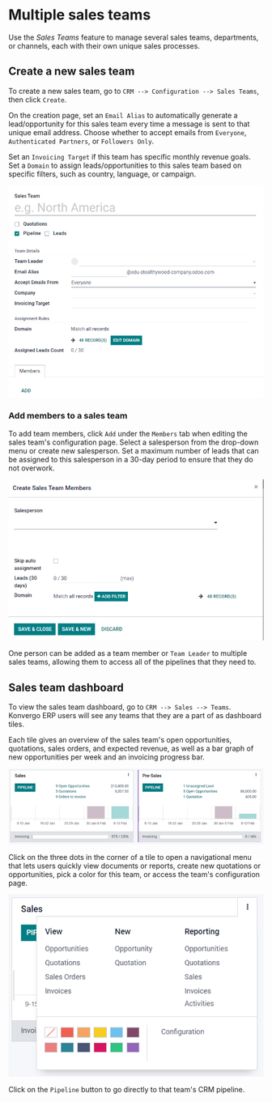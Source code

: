 # Multiple sales teams

Use the *Sales Teams* feature to manage several sales teams,
departments, or channels, each with their own unique sales processes.

## Create a new sales team

To create a new sales team, go to
`CRM --> Configuration --> Sales Teams`, then click `Create`.

On the creation page, set an `Email Alias` to automatically generate a
lead/opportunity for this sales team every time a message is sent to
that unique email address. Choose whether to accept emails from
`Everyone`, `Authenticated Partners`, or `Followers
Only`.

Set an `Invoicing Target` if this team has specific monthly revenue
goals. Set a `Domain` to assign leads/opportunities to this sales team
based on specific filters, such as country, language, or campaign.

<img src="multi_sales_team/sales-team-creation.png" class="align-center"
alt="Create a sales team in Konvergo ERP CRM." />

### Add members to a sales team

To add team members, click `Add` under the `Members` tab when editing
the sales team's configuration page. Select a salesperson from the
drop-down menu or create new salesperson. Set a maximum number of leads
that can be assigned to this salesperson in a 30-day period to ensure
that they do not overwork.

<img src="multi_sales_team/add-a-salesperson.png" class="align-center"
alt="Add a salesperson in Konvergo ERP CRM." />

One person can be added as a team member or `Team Leader` to multiple
sales teams, allowing them to access all of the pipelines that they need
to.

## Sales team dashboard

To view the sales team dashboard, go to `CRM --> Sales --> Teams`. Konvergo ERP
users will see any teams that they are a part of as dashboard tiles.

Each tile gives an overview of the sales team's open opportunities,
quotations, sales orders, and expected revenue, as well as a bar graph
of new opportunities per week and an invoicing progress bar.

<img src="multi_sales_team/sales-team-overview.png" class="align-center"
alt="Sales team overview dashboard in Konvergo ERP CRM." />

Click on the three dots in the corner of a tile to open a navigational
menu that lets users quickly view documents or reports, create new
quotations or opportunities, pick a color for this team, or access the
team's configuration page.

<img src="multi_sales_team/team-overview-three-dot-menu.png"
class="align-center"
alt="Click the Three Dot Menu in Konvergo ERP CRM dashboard to view documents and create opportunities." />

Click on the `Pipeline` button to go directly to that team's CRM
pipeline.
